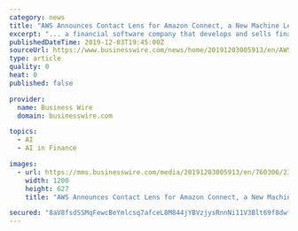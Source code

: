 ```yaml
---
category: news
title: "AWS Announces Contact Lens for Amazon Connect, a New Machine Learning-Powered Analytics Capability for Customers to Better Assess Call Contacts"
excerpt: "... a financial software company that develops and sells financial, accounting, and tax preparation software and related services for small businesses, accountants, and individuals. “As Intuit embarks on our next transformation into an AI-driven expert platform, using machine learning is critical to helping our customers make data-driven ..."
publishedDateTime: 2019-12-03T19:45:00Z
sourceUrl: https://www.businesswire.com/news/home/20191203005913/en/AWS-Announces-Contact-Lens-Amazon-Connect-New
type: article
quality: 0
heat: 0
published: false

provider:
  name: Business Wire
  domain: businesswire.com

topics:
  - AI
  - AI in Finance

images:
  - url: https://mms.businesswire.com/media/20191203005913/en/760306/23/4128669cAWS_logo_RGB.jpg
    width: 1200
    height: 627
    title: "AWS Announces Contact Lens for Amazon Connect, a New Machine Learning-Powered Analytics Capability for Customers to Better Assess Call Contacts"

secured: "8aV8fsdSSMqFewcBeYmlcsq7afceL8M844jYBVzjysRnnNi11V3Blt69f8dwfqX+4SBGjOMTQRR8ZBcXsqGHtv6GVzyYvd1Z27bvwu+HUuyhuMjEuFd1ADKpKsIlqxWXL5SdPndJ6Lf9no88m6blpExk0w3AFU6HMr8gq0t9BfaXztPugmc4trnUOJ7VG4BY3PC1k1F2hElcAe7NcBoRZJ7YN2Pl9Lmb8tWWVj6tCgfaK2s6NcBp+y2i2B5pVxnWzFk1KNjRBZKZMW9EYTPvFQ==;x3H2txwpyEnTBMKOtJ4TTA=="
---
```


